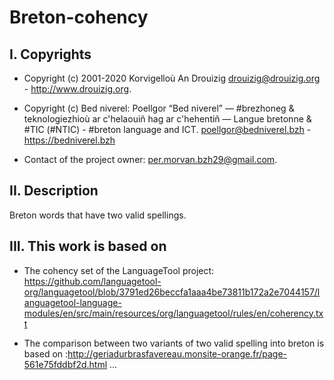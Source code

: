 # Breton-cohency

## I. Copyrights
- Copyright (c) 2001-2020 Korvigelloù An Drouizig
drouizig@drouizig.org - http://www.drouizig.org.
- Copyright (c) Bed niverel: Poellgor “Bed niverel” — #brezhoneg & teknologiezhioù ar c'helaouiñ hag ar c'hehentiñ — Langue bretonne & #TIC (#NTIC) - #breton language and ICT.
poellgor@bedniverel.bzh - https://bedniverel.bzh

- Contact of the project owner: per.morvan.bzh29@gmail.com.

## II. Description
Breton words that have two valid spellings.

## III. This work is based on
- The cohency set of the LanguageTool project: https://github.com/languagetool-org/languagetool/blob/3791ed26beccfa1aaa4be73811b172a2e7044157/languagetool-language-modules/en/src/main/resources/org/languagetool/rules/en/coherency.txt

- The comparison between two variants of two valid spelling into breton is based on :http://geriadurbrasfavereau.monsite-orange.fr/page-561e75fddbf2d.html
...
